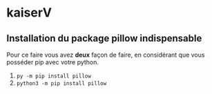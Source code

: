 # kaiserV

## Installation du package pillow indispensable

Pour ce faire vous avez **deux** façon de faire, en considérant que vous posséder pip avec votre python.

1. `py -m pip install pillow`
2. `python3 -m pip install pillow`
